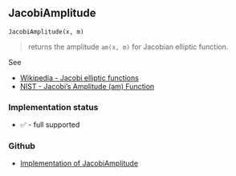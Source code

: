 ## JacobiAmplitude

```
JacobiAmplitude(x, m)
```

> returns the amplitude `am(x, m)` for Jacobian elliptic function. 
   

See
* [Wikipedia - Jacobi elliptic functions](https://en.wikipedia.org/wiki/Jacobi_elliptic_functions)
* [NIST - Jacobi’s Amplitude (am) Function](https://dlmf.nist.gov/22.16)







### Implementation status

* &#x2705; - full supported

### Github

* [Implementation of JacobiAmplitude](https://github.com/axkr/symja_android_library/blob/master/symja_android_library/matheclipse-core/src/main/java/org/matheclipse/core/builtin/EllipticIntegrals.java#L1446) 
